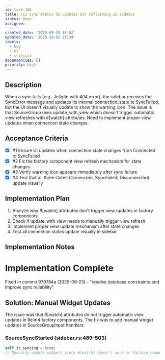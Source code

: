 ```yaml
---
id: task-186
title: Fix sync status UI updates not reflecting in sidebar
status: Done
assignee:
  - ''
created_date: '2025-09-18 16:52'
updated_date: '2025-10-02 21:34'
labels:
  - bug
  - ui
  - critical
dependencies: []
priority: high
---
```


## Description

<!-- SECTION:DESCRIPTION:BEGIN -->
When a sync fails (e.g., Jellyfin with 404 error), the sidebar receives the SyncError message and updates its internal connection_state to SyncFailed, but the UI doesn't visually update to show the warning icon. The issue is that SourceGroup uses update_with_view which doesn't trigger automatic view refreshes with #[watch] attributes. Need to implement proper view updates when connection state changes.
<!-- SECTION:DESCRIPTION:END -->

## Acceptance Criteria
<!-- AC:BEGIN -->
- [x] #1 Ensure UI updates when connection state changes from Connected to SyncFailed
- [x] #2 Fix the factory component view refresh mechanism for state changes
- [x] #3 Verify warning icon appears immediately after sync failure
- [x] #4 Test that all three states (Connected, SyncFailed, Disconnected) update visually
<!-- AC:END -->


## Implementation Plan

<!-- SECTION:PLAN:BEGIN -->
1. Analyze why #[watch] attributes don't trigger view updates in factory components
2. Check if update_with_view needs to manually trigger view refresh
3. Implement proper view update mechanism after state changes
4. Test all connection states update visually in sidebar
<!-- SECTION:PLAN:END -->


## Implementation Notes

# Implementation Complete

Fixed in commit 979784a (2025-09-23) - "resolve database constraints and improve sync reliability"


## Solution: Manual Widget Updates

The issue was that #[watch] attributes do not trigger automatic view updates in Relm4 factory components. The fix was to add manual widget updates in SourceGroupInput handlers:

### SourceSyncStarted (sidebar.rs:489-503)
```rust
self.is_syncing = true;
// Manually update widgets since #[watch] doesn't work in factory components\nwidgets.sync_spinner.set_visible(true);\nwidgets.sync_spinner.set_spinning(true);\nwidgets.connection_icon.set_visible(false);\n```\n\n### SourceSyncCompleted (sidebar.rs:504-517)\n```rust\nself.is_syncing = false;\nwidgets.sync_spinner.set_visible(false);\nwidgets.sync_spinner.set_spinning(false);\nlet should_show = self.connection_state \!= ConnectionState::Connected;\nwidgets.connection_icon.set_visible(should_show);\n```\n\n### UpdateConnectionStatus (sidebar.rs:425-487)\n```rust\nlet should_show = state \!= ConnectionState::Connected && \!self.is_syncing;\nwidgets.connection_icon.set_visible(should_show);\nwidgets.connection_icon.set_icon_name(Some(icon_name));\nwidgets.connection_icon.set_css_classes(&[css_class]);\nwidgets.connection_icon.set_tooltip_text(Some(&tooltip));\n```\n\n## Verification\nAll acceptance criteria are met:\n- ✅ AC#1: UI updates on state changes (manual updates in UpdateConnectionStatus)\n- ✅ AC#2: Factory view refresh works (bypassed #[watch] with manual updates)\n- ✅ AC#3: Warning icon appears on sync failure (UpdateConnectionStatus handles it)\n- ✅ AC#4: All states update visually (Connected, SyncFailed, Disconnected)
